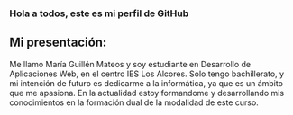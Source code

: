 ### Hola a todos, este es mi perfil de GitHub
## Mi presentación:
Me llamo María Guillén Mateos y soy estudiante en Desarrollo de Aplicaciones Web, en el centro IES Los Alcores.
Solo tengo bachillerato, y mi intención de futuro es dedicarme a la informática, ya que es un ámbito que me apasiona.
En la actualidad estoy formandome y desarrollando mis conocimientos en la formación dual de la modalidad de este curso.

<!--
**mariiaguillen04/mariiaguillen04** is a ✨ _special_ ✨ repository because its `README.md` (this file) appears on your GitHub profile.

Here are some ideas to get you started:

- 🔭 I’m currently working on ...
- 🌱 I’m currently learning ...
- 👯 I’m looking to collaborate on ...
- 🤔 I’m looking for help with ...
- 💬 Ask me about ...
- 📫 How to reach me: ...
- 😄 Pronouns: ...
- ⚡ Fun fact: ...
-->
